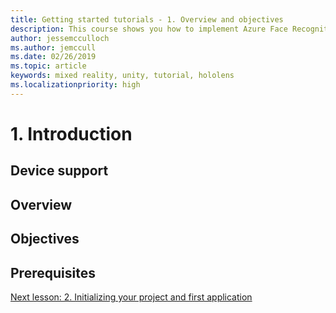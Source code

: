 ```yaml
---
title: Getting started tutorials - 1. Overview and objectives
description: This course shows you how to implement Azure Face Recognition within a mixed reality application.
author: jessemcculloch
ms.author: jemccull
ms.date: 02/26/2019
ms.topic: article
keywords: mixed reality, unity, tutorial, hololens
ms.localizationpriority: high
---
```


# 1. Introduction

## Device support

## Overview

## Objectives

## Prerequisites

[Next lesson: 2. Initializing your project and first application](mr-learning-base-02.md)
